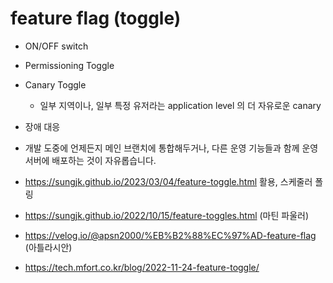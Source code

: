 # feature flag (toggle)

- ON/OFF switch 
- Permissioning Toggle
- Canary Toggle
  - 일부 지역이나, 일부 특정 유저라는 application level 의 더 자유로운 canary
- 장애 대응
- 개발 도중에 언제든지 메인 브랜치에 통합해두거나, 다른 운영 기능들과 함께 운영 서버에 배포하는 것이 자유롭습니다.

- https://sungjk.github.io/2023/03/04/feature-toggle.html 활용, 스케줄러 폴링 
- https://sungjk.github.io/2022/10/15/feature-toggles.html (마틴 파울러)
- https://velog.io/@apsn2000/%EB%B2%88%EC%97%AD-feature-flag (아틀라시안)
- https://tech.mfort.co.kr/blog/2022-11-24-feature-toggle/
